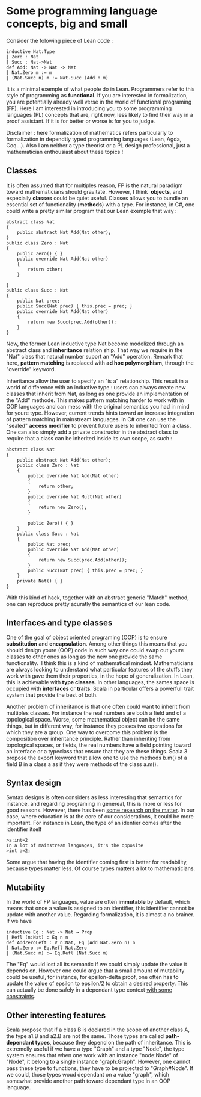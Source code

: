 # Some programming language concepts, big and small
Consider the folowing piece of Lean code :
```
inductive Nat:Type
| Zero : Nat
| Succ : Nat->Nat
def Add: Nat -> Nat -> Nat
| Nat.Zero m := m
| (Nat.Succ n) m := Nat.Succ (Add n m)
```
It is a minimal exemple of what people do in Lean.
Programmers refer to this style of programming as **functional**. If you are interested in formalization, you are potentially already well verse in the world of functional programing (FP).  Here I am interested in introducing you to some programming languages (PL) concepts that are, right now, less likely to find their way in a proof assistant. If it is for better or worse is for you to judge.

Disclaimer : here formalization of mathematics refers particularly to formalization in dependtly typed programming languages (Lean, Agda, Coq…). Also I am neither a type theorist or a PL design professional, just a mathematician enthousiast about these topics !

## Classes
It is often assumed that for multiples reason, FP is the natural paradigm toward mathematicians should gravitate. However, I think 
**objects**, and especially **classes** could be quiet useful. Classes allows you to bundle an essential set of functionality (**methods**) with a type. For instance, in C#, one could write a pretty similar program that our Lean exemple that way :

```
abstract class Nat
{
    public abstract Nat Add(Nat other);
}
public class Zero : Nat
{
    public Zero() { }
    public override Nat Add(Nat other)
    {
        return other;
    }

}
public class Succ : Nat
{
    public Nat prec;
    public Succ(Nat prec) { this.prec = prec; }
    public override Nat Add(Nat other)
    {
        return new Succ(prec.Add(other));
    }
}    
```
Now, the former Lean inductive type Nat become modelized through an abstract class and **inheritance** relation ship. That way we require in the "Nat" class that natural number suport an "Add" operation. Remark that here, **pattern matching** is replaced with **ad hoc polymorphism**, through the "override" keyword.

Inheritance allow the user to specify an "is a" relationship. This result in a world of difference with an inductive type : users can always create new classes that inherit from Nat, as long as one provide an implementation of the "Add" methode. This makes pattern matching harder to work with in OOP languages and can mess with the original semantics you had in mind for youre type. However, current trends hints toward an increase integration of pattern matching in mainstream languages. In C# one can use the "sealed" **access modifier** to prevent future users to inherited from a class. One can also simply add a private constructor in the abstract class to require that a class can be inherited inside its own scope, as such :

```
abstract class Nat
{
    public abstract Nat Add(Nat other);
    public class Zero : Nat
    {
        public override Nat Add(Nat other)
        {
            return other;
        }
        public override Nat Mult(Nat other)
        {
            return new Zero();
        }

        public Zero() { }
    }
    public class Succ : Nat
    {
        public Nat prec;
        public override Nat Add(Nat other)
        {
            return new Succ(prec.Add(other));
        }
        public Succ(Nat prec) { this.prec = prec; }
    }
    private Nat() { }
}
```
With this kind of hack, together with an abstract generic "Match<Nat>" method, one can reproduce pretty acuratly the semantics of our lean code.

## Interfaces and type classes
One of the goal of object oriented programing (OOP) is to ensure **substitution** and **encapsulation**. Among other things this means that you should design youre (OOP) code in such way one could swap out youre classes to other ones as long as the new one provide the same functionality. 
I think this is a kind of mathematical mindset. Mathematicians are always looking to understand what particular features of the stuffs they work with gave them their properties, in the hope of generalization.
In Lean, this is achievable with **type classes**. In other languages, the sames space is occupied with **interfaces** or **traits**. Scala in particular offers a powerfull trait system that provide the best of both.

Another problem of inheritance is that one often could want to inherit from multiples classes. For instance the real numbers are both a field and of a topological space. Worse, some mathematical object can be the same things, but in different way, for instance they posses two operations for which they are a group.
One way to overcome this problem is the composition over inheritance principle. Rather than inheriting from topological spaces, or fields, the real numbers have a field pointing toward an interface or a typeclass that ensure that they are these things.
Scala 3 propose the export keyword that allow one to use the methods b.m() of a field B in a class a as if they were methods of the class a.m().
  
## Syntax design

Syntax designs is often considers as less interesting that semantics for instance, and regarding programing in genereal, this is more or less for good reasons. However, there has been [some research on the matter](https://dl.acm.org/doi/10.1145/2534973). In our case, where education is at the core of our considerations, it could be more important. For instance in Lean, the type of an identier comes after the identifier itself
```
>a:int=2 
In a lot of mainstream languages, it's the opposite
>int a=2;
```
Some argue that having the identifier coming first is better for readability, because types matter less. Of course types matters a lot to mathematicians.
  
## Mutability
In the world of FP languages, value are often **immutable** by default, which means that once a value is assigned to an identifier, this identifier cannot be update with another value. Regarding formalization, it is almost a no brainer. If we have
 ```
 inductive Eq : Nat -> Nat → Prop
| Refl (n:Nat) : Eq n n
def AddZeroLeft : ∀ n:Nat, Eq (Add Nat.Zero n) n
| Nat.Zero := Eq.Refl Nat.Zero
| (Nat.Succ m) := Eq.Refl (Nat.Succ m)
```
The "Eq" would lost all its semantic if we could simply update the value it depends on. However one could argue that a small amount of mutability could be useful, for instance, for epsilon-delta proof, one often has to update the value of epsilon to epsilon/2 to obtain a desired property. This can actually be done safely in a dependant type context [with some constraints](https://drops.dagstuhl.de/opus/volltexte/2018/9218/pdf/LIPIcs-ECOOP-2018-13.pdf).
  
## Other interesting features
Scala propose that if a class B is declared in the scope of another class A, the type a1.B and a2.B are not the same. Those types are called **path-dependant types**, because they depend on the path of inheritance. This is extremelly useful if we have a type "Graph" and a type "Node", the type system ensures that when one work with an instance "node:Node" of "Node", it belong to a single instance "graph:Graph". However, one cannot pass these type to functions, they have to be projected to "Graph#Node". If we could, those types woud dependant on a value "graph", which somewhat provide another path toward dependant type in an OOP language.
